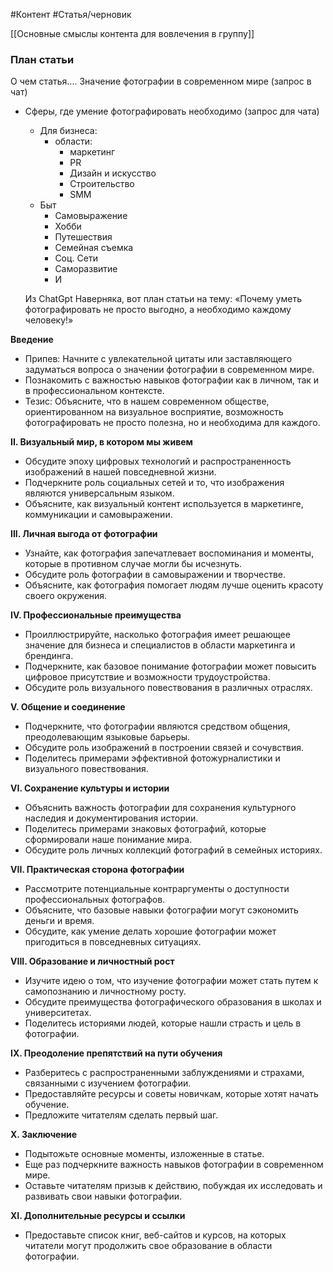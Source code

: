 #Контент #Статья/черновик 

[[Основные смыслы контента для вовлечения в группу]]

### План статьи
О чем статья....
Значение фотографии в современном мире (запрос в чат)

- Сферы, где умение фотографировать необходимо (запрос для чата)
	- Для бизнеса:
		- области:
			- маркетинг
			- PR
			- Дизайн и искусство
			- Строительство
			- SMM
	- Быт
		- Самовыражение
		- Хобби
		- Путешествия
		- Семейная съемка
		- Соц. Сети
		- Саморазвитие
		- И



  Из  ChatGpt
Наверняка, вот план статьи на тему: «Почему уметь фотографировать не просто выгодно, а необходимо каждому человеку!»

**Введение**

- Припев: Начните с увлекательной цитаты или заставляющего задуматься вопроса о значении фотографии в современном мире.
- Познакомить с важностью навыков фотографии как в личном, так и в профессиональном контексте.
- Тезис: Объясните, что в нашем современном обществе, ориентированном на визуальное восприятие, возможность фотографировать не просто полезна, но и необходима для каждого.

**II. Визуальный мир, в котором мы живем**

- Обсудите эпоху цифровых технологий и распространенность изображений в нашей повседневной жизни.
- Подчеркните роль социальных сетей и то, что изображения являются универсальным языком.
- Объясните, как визуальный контент используется в маркетинге, коммуникации и самовыражении.

**III. Личная выгода от фотографии**

- Узнайте, как фотография запечатлевает воспоминания и моменты, которые в противном случае могли бы исчезнуть.
- Обсудите роль фотографии в самовыражении и творчестве.
- Объясните, как фотография помогает людям лучше оценить красоту своего окружения.

**IV. Профессиональные преимущества**

- Проиллюстрируйте, насколько фотография имеет решающее значение для бизнеса и специалистов в области маркетинга и брендинга.
- Подчеркните, как базовое понимание фотографии может повысить цифровое присутствие и возможности трудоустройства.
- Обсудите роль визуального повествования в различных отраслях.

**V. Общение и соединение**

- Подчеркните, что фотографии являются средством общения, преодолевающим языковые барьеры.
- Обсудите роль изображений в построении связей и сочувствия.
- Поделитесь примерами эффективной фотожурналистики и визуального повествования.

**VI. Сохранение культуры и истории**

- Объяснить важность фотографии для сохранения культурного наследия и документирования истории.
- Поделитесь примерами знаковых фотографий, которые сформировали наше понимание мира.
- Обсудите роль личных коллекций фотографий в семейных историях.

**VII. Практическая сторона фотографии**

- Рассмотрите потенциальные контраргументы о доступности профессиональных фотографов.
- Объясните, что базовые навыки фотографии могут сэкономить деньги и время.
- Обсудите, как умение делать хорошие фотографии может пригодиться в повседневных ситуациях.

**VIII. Образование и личностный рост**

- Изучите идею о том, что изучение фотографии может стать путем к самопознанию и личностному росту.
- Обсудите преимущества фотографического образования в школах и университетах.
- Поделитесь историями людей, которые нашли страсть и цель в фотографии.

**IX. Преодоление препятствий на пути обучения**

- Разберитесь с распространенными заблуждениями и страхами, связанными с изучением фотографии.
- Предоставляйте ресурсы и советы новичкам, которые хотят начать обучение.
- Предложите читателям сделать первый шаг.

**X. Заключение**

- Подытожьте основные моменты, изложенные в статье.
- Еще раз подчеркните важность навыков фотографии в современном мире.
- Оставьте читателям призыв к действию, побуждая их исследовать и развивать свои навыки фотографии.

**XI. Дополнительные ресурсы и ссылки**

- Предоставьте список книг, веб-сайтов и курсов, на которых читатели могут продолжить свое образование в области фотографии.